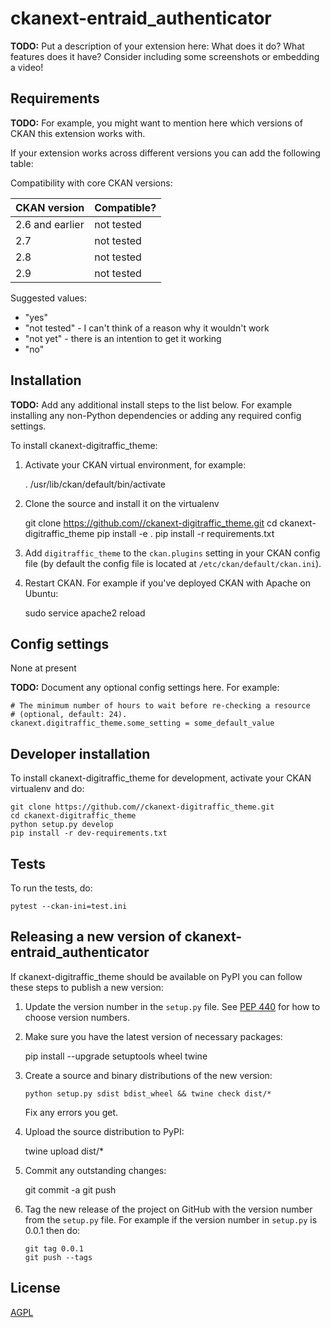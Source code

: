 # ckanext-entraid_authenticator

**TODO:** Put a description of your extension here: What does it do? What features does it have? Consider including some screenshots or embedding a video!

## Requirements

**TODO:** For example, you might want to mention here which versions of CKAN this
extension works with.

If your extension works across different versions you can add the following table:

Compatibility with core CKAN versions:

| CKAN version    | Compatible? |
| --------------- | ----------- |
| 2.6 and earlier | not tested  |
| 2.7             | not tested  |
| 2.8             | not tested  |
| 2.9             | not tested  |

Suggested values:

- "yes"
- "not tested" - I can't think of a reason why it wouldn't work
- "not yet" - there is an intention to get it working
- "no"

## Installation

**TODO:** Add any additional install steps to the list below.
For example installing any non-Python dependencies or adding any required
config settings.

To install ckanext-digitraffic_theme:

1. Activate your CKAN virtual environment, for example:

   . /usr/lib/ckan/default/bin/activate

2. Clone the source and install it on the virtualenv

   git clone https://github.com//ckanext-digitraffic_theme.git
   cd ckanext-digitraffic_theme
   pip install -e .
   pip install -r requirements.txt

3. Add `digitraffic_theme` to the `ckan.plugins` setting in your CKAN
   config file (by default the config file is located at
   `/etc/ckan/default/ckan.ini`).

4. Restart CKAN. For example if you've deployed CKAN with Apache on Ubuntu:

   sudo service apache2 reload

## Config settings

None at present

**TODO:** Document any optional config settings here. For example:

    # The minimum number of hours to wait before re-checking a resource
    # (optional, default: 24).
    ckanext.digitraffic_theme.some_setting = some_default_value

## Developer installation

To install ckanext-digitraffic_theme for development, activate your CKAN virtualenv and
do:

    git clone https://github.com//ckanext-digitraffic_theme.git
    cd ckanext-digitraffic_theme
    python setup.py develop
    pip install -r dev-requirements.txt

## Tests

To run the tests, do:

    pytest --ckan-ini=test.ini

## Releasing a new version of ckanext-entraid_authenticator

If ckanext-digitraffic_theme should be available on PyPI you can follow these steps to publish a new version:

1.  Update the version number in the `setup.py` file. See [PEP 440](http://legacy.python.org/dev/peps/pep-0440/#public-version-identifiers) for how to choose version numbers.

2.  Make sure you have the latest version of necessary packages:

    pip install --upgrade setuptools wheel twine

3.  Create a source and binary distributions of the new version:

        python setup.py sdist bdist_wheel && twine check dist/*

    Fix any errors you get.

4.  Upload the source distribution to PyPI:

    twine upload dist/\*

5.  Commit any outstanding changes:

    git commit -a
    git push

6.  Tag the new release of the project on GitHub with the version number from
    the `setup.py` file. For example if the version number in `setup.py` is
    0.0.1 then do:

        git tag 0.0.1
        git push --tags

## License

[AGPL](https://www.gnu.org/licenses/agpl-3.0.en.html)
